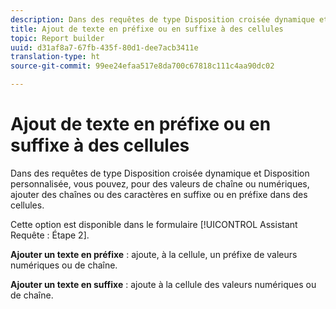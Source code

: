 ```yaml
---
description: Dans des requêtes de type Disposition croisée dynamique et Disposition personnalisée, vous pouvez, pour des valeurs de chaîne ou numériques, ajouter des chaînes ou des caractères en suffixe ou en préfixe dans des cellules.
title: Ajout de texte en préfixe ou en suffixe à des cellules
topic: Report builder
uuid: d31af8a7-67fb-435f-80d1-dee7acb3411e
translation-type: ht
source-git-commit: 99ee24efaa517e8da700c67818c111c4aa90dc02

---
```



# Ajout de texte en préfixe ou en suffixe à des cellules

Dans des requêtes de type Disposition croisée dynamique et Disposition personnalisée, vous pouvez, pour des valeurs de chaîne ou numériques, ajouter des chaînes ou des caractères en suffixe ou en préfixe dans des cellules.

Cette option est disponible dans le formulaire [!UICONTROL Assistant Requête : Étape 2].

**Ajouter un texte en préfixe** : ajoute, à la cellule, un préfixe de valeurs numériques ou de chaîne.

**Ajouter un texte en suffixe** : ajoute à la cellule des valeurs numériques ou de chaîne.
